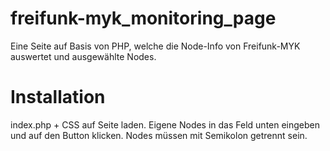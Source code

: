 # freifunk-myk_monitoring_page
Eine Seite auf Basis von PHP, welche die Node-Info von Freifunk-MYK auswertet und ausgewählte Nodes.

# Installation
index.php + CSS auf Seite laden.
Eigene Nodes in das Feld unten eingeben und auf den Button klicken. Nodes müssen mit Semikolon getrennt sein. 
